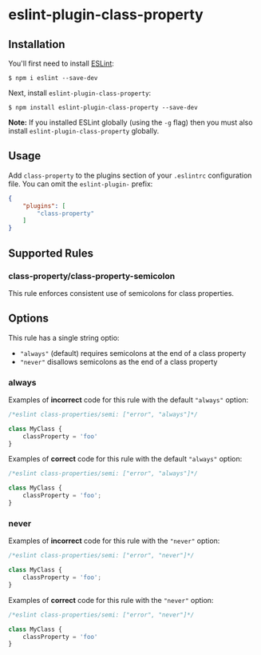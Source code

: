# eslint-plugin-class-property

## Installation

You'll first need to install [ESLint](http://eslint.org):

```
$ npm i eslint --save-dev
```

Next, install `eslint-plugin-class-property`:

```
$ npm install eslint-plugin-class-property --save-dev
```

**Note:** If you installed ESLint globally (using the `-g` flag) then you must also install `eslint-plugin-class-property` globally.

## Usage

Add `class-property` to the plugins section of your `.eslintrc` configuration file. You can omit the `eslint-plugin-` prefix:

```json
{
    "plugins": [
        "class-property"
    ]
}
```

## Supported Rules
### class-property/class-property-semicolon

This rule enforces consistent use of semicolons for class properties.

## Options

This rule has a single string optio:

* `"always"` (default) requires semicolons at the end of a class property
* `"never"` disallows semicolons as the end of a class property

### always

Examples of **incorrect** code for this rule with the default `"always"` option:

```js
/*eslint class-properties/semi: ["error", "always"]*/

class MyClass {
    classProperty = 'foo'
}
```

Examples of **correct** code for this rule with the default `"always"` option:

```js
/*eslint class-properties/semi: ["error", "always"]*/

class MyClass {
    classProperty = 'foo';
}
```

### never

Examples of **incorrect** code for this rule with the `"never"` option:

```js
/*eslint class-properties/semi: ["error", "never"]*/

class MyClass {
    classProperty = 'foo';
}
```

Examples of **correct** code for this rule with the `"never"` option:

```js
/*eslint class-properties/semi: ["error", "never"]*/

class MyClass {
    classProperty = 'foo'
}
```
